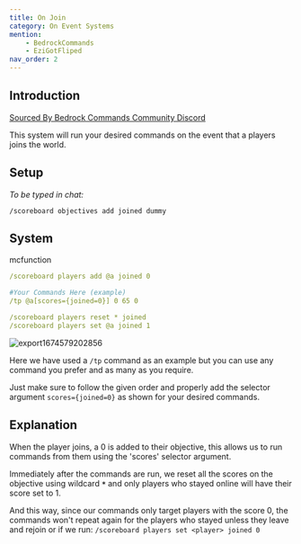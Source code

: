 ```yaml
---
title: On Join
category: On Event Systems
mention:
    - BedrockCommands
    - EziGotFliped
nav_order: 2
---
```


## Introduction

[Sourced By Bedrock Commands Community Discord](https://discord.gg/SYstTYx5G5)

This system will run your desired commands on the event that a players joins the world.

## Setup

*To be typed in chat:*

`/scoreboard objectives add joined dummy`

## System

<CodeHeader>mcfunction</CodeHeader>

```yaml
/scoreboard players add @a joined 0

#Your Commands Here (example)
/tp @a[scores={joined=0}] 0 65 0

/scoreboard players reset * joined
/scoreboard players set @a joined 1
```

![export1674579202856](https://user-images.githubusercontent.com/99989764/215549016-7b3a9869-dea2-4e32-9e20-78da4c74edf1.png)


Here we have used a `/tp` command as an example but you can use any command you prefer and as many as you require.

Just make sure to follow the given order and properly add the selector argument ` scores={joined=0} ` as shown for your desired commands.

## Explanation

When the player joins, a 0 is added to their objective, this allows us to run commands from them using the 'scores' selector argument.

Immediately after the commands are run, we reset all the scores on the objective using wildcard **` * `** and only players who stayed online will have their score set to 1.

And this way, since our commands only target players with the score 0, the commands won't repeat again for the players who stayed unless they leave and rejoin or if we run:
`/scoreboard players set <player> joined 0`
